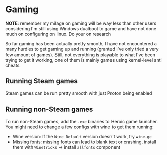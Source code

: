 # Gaming

**NOTE**: remember my milage on gaming will be way less than other users considering
I'm still using Windows dualboot to game and have not done much on configuring on linux.
Do your on research

So far gaming has been actually pretty smooth, I have not encountered a many hurdles
to get gaming up and running (granted I've only tried a very few amount of games).
Still, not everything is playable to what I've been trying to get it working,
one of them is mainly games using kernel-level anti cheats.

## Running Steam games
Steam games can be run pretty smooth with just Proton being enabled

## Running non-Steam games
To run non-Steam games, add the `.exe` binaries to Heroic game launcher. You might need to change a few configs with wine to get them running:

- Wine version: If the `Wine Default` version doesn't work, try `wine-ge`
- Missing fonts: missing fonts can lead to blank text or crashing, install them with `Winetricks` -> install `allfonts` component

